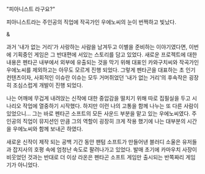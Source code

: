 "피아니스트 라구요?" 

피아니스트라는 주인공의 직업에 작곡가인 우에노씨의 눈이 번쩍하고 빛났다. 

& 

과거 '내가 없는 거리'가 사랑하는 사람을 남겨두고 이별을 준비하는 이야기였다면, 이번에 기획중인 게임은 그 반대편에 서있는 스토리를 담고 있었다. 
새로운 프로젝트에 대한 내용은 펜타곤 내부에서 외부에 유출되는 것을 막기 위해 대표인 카와구치씨와 작곡가인 우에노씨를 제외하고는 아무도 모르게 진행 되었다. 
그렇게 펜타곤을 대표하는 초 인기 컨텐츠이자, 사회적인 이슈란 이슈는 모두 거머쥐었던 '내가 없는 거리'의 후속작은 굉장히 조심스럽게 개발이 진행 되었다. 

나는 어깨에 무겁게 내려앉는 신작에 대한 중압감을 떨치기 위해 따로 집필실을 두고 시나리오 작업에 열중하기 시작했다. 
하지만 이런 나의 고통을 함께 나누는 또 다른 사람이 있었으니... 
그는 바로 펜타곤 소프트의 모든 사운드 부분을 맡고 있는 우에노씨였다. 
주인공의 직업이 뮤지션인 만큼 그의 역할이 굉장히 크게 작용 했기에 나는 대부분의 시간을 우에노씨와 함께 보내곤 하였다. 

새로운 신작이 제작 되는 공백 기간 동안 팬텀 소프트가 만들어낸 블러디 소울은 유저들과 잡지사의 호평 속에 엄청난 속도로 팔려나가고 있었다. 
발매 초기에 카마우치 사장이 비웃었던 것과는 반대로 더 이상 라온은 펜타곤 소프트 게임만 출시되는 반쪽짜리 게임기가 아니었다. 